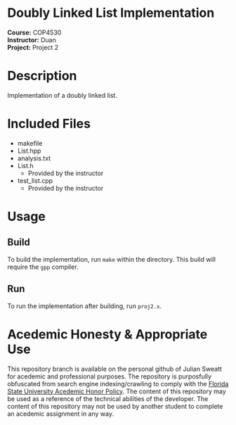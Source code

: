 # Doubly Linked List Implementation
**Course:** COP4530  
**Instructor:** Duan  
**Project:** Project 2

# Description
Implementation of a doubly linked list.

# Included Files
- makefile
- List.hpp
- analysis.txt
- List.h
  - Provided by the instructor
- test_list.cpp
  - Provided by the instructor

# Usage
## Build
To build the implementation, run `make` within the directory. This build will require the `gpp` compiler. 
## Run
To run the implementation after building, run `proj2.x`.

# Acedemic Honesty & Appropriate Use
This repository branch is available on the personal github of Julian Sweatt for acedemic and professional purposes. The repository is purposfully obfuscated from search engine indexing/crawling to comply with the [Florida State University Acedemic Honor Policy](https://fda.fsu.edu/sites/g/files/imported/storage/original/application/0ab8e9de6a98c1377d68de9717988bda.pdf). The content of this repository may be used as a reference of the technical abilities of the developer. The content of this repository may not be used by another student to complete an acedemic assignment in any way.